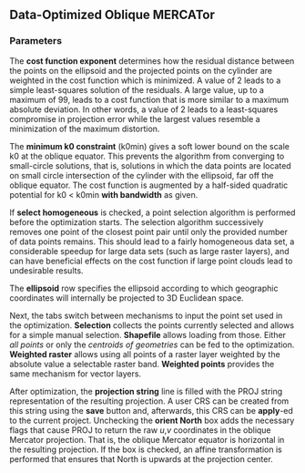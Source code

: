 ## Data-Optimized Oblique MERCATor
### Parameters
The **cost function exponent** determines how
the residual distance between the points on
the ellipsoid and the projected points on the
cylinder are weighted in the cost function
which is minimized. A value of 2 leads to a
simple least-squares solution of the
residuals. A large value, up to a maximum of
99, leads to a cost function that is more
similar to a maximum absolute deviation. In
other words, a value of 2 leads to a
least-squares compromise in projection error
while the largest values resemble a
minimization of the maximum distortion.

The **minimum k0 constraint** (k0min) gives a
soft lower bound on the scale k0 at the
oblique equator. This prevents the algorithm
from converging to small-circle solutions,
that is, solutions in which the data points
are located on small circle intersection of
the cylinder with the ellipsoid, far off the
oblique equator. The cost function is
augmented by a half-sided quadratic potential
for k0 < k0min **with bandwidth** as
given.

If **select homogeneous** is checked, a point
selection algorithm is performed before the
optimization starts. The selection algorithm
successively removes one point of the closest
point pair until only the provided number of
data points remains. This should lead to a
fairly homogeneous data set, a considerable
speedup for large data sets (such as large
raster layers), and can have beneficial
effects on the cost function if large point
clouds lead to undesirable results.

The **ellipsoid** row specifies the ellipsoid
according to which geographic coordinates
will internally be projected to 3D Euclidean
space.

Next, the tabs switch between mechanisms
to input the point set used in the
optimization. **Selection** collects the
points currently selected and allows for a
simple manual selection. **Shapefile** allows
loading from those. Either *all points* or
only the *centroids of geometries* can be fed
to the optimization. **Weighted raster**
allows using all points of a raster layer
weighted by the absolute value a selectable
raster band. **Weighted points** provides the
same mechanism for vector layers.

After optimization, the **projection string**
line is filled with the PROJ string
representation of the resulting projection. A
user CRS can be created from this string
using the **save** button and, afterwards,
this CRS can be **apply**-ed to the current
project. Unchecking the **orient North** box
adds the necessary flags that cause PROJ to
return the raw *u*,*v* coordinates in the
oblique Mercator projection. That is, the
oblique Mercator equator is horizontal in the
resulting projection. If the box is checked,
an affine transformation is performed that
ensures that North is upwards at the
projection center.
